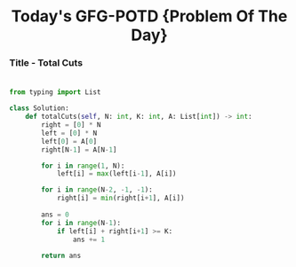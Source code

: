 <h1 align="center">Today's GFG-POTD {Problem Of The Day}</h1>

### Title - Total Cuts<br><br>

```python
from typing import List

class Solution:
    def totalCuts(self, N: int, K: int, A: List[int]) -> int:
        right = [0] * N
        left = [0] * N
        left[0] = A[0]
        right[N-1] = A[N-1]

        for i in range(1, N):
            left[i] = max(left[i-1], A[i])

        for i in range(N-2, -1, -1):
            right[i] = min(right[i+1], A[i])
        
        ans = 0
        for i in range(N-1):
            if left[i] + right[i+1] >= K:
                ans += 1
        
        return ans
```
